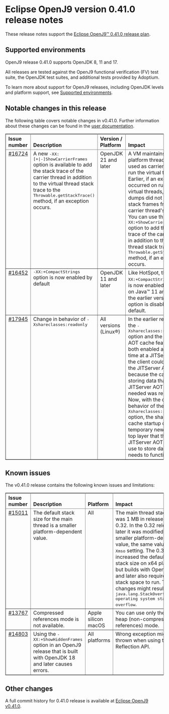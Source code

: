 <!--
* Copyright (c) 2023 IBM Corp. and others
*
* This program and the accompanying materials are made
* available under the terms of the Eclipse Public License 2.0
* which accompanies this distribution and is available at
* https://www.eclipse.org/legal/epl-2.0/ or the Apache
* License, Version 2.0 which accompanies this distribution and
* is available at https://www.apache.org/licenses/LICENSE-2.0.
*
* This Source Code may also be made available under the
* following Secondary Licenses when the conditions for such
* availability set forth in the Eclipse Public License, v. 2.0
* are satisfied: GNU General Public License, version 2 with
* the GNU Classpath Exception [1] and GNU General Public
* License, version 2 with the OpenJDK Assembly Exception [2].
*
* [1] https://www.gnu.org/software/classpath/license.html
* [2] https://openjdk.org/legal/assembly-exception.html
*
* SPDX-License-Identifier: EPL-2.0 OR Apache-2.0 OR GPL-2.0-only WITH Classpath-exception-2.0 OR GPL-2.0-only WITH OpenJDK-assembly-exception-1.0
-->

# Eclipse OpenJ9 version 0.41.0 release notes

These release notes support the [Eclipse OpenJ9&trade; 0.41.0 release plan](https://projects.eclipse.org/projects/technology.openj9/releases/0.41.0/plan).

## Supported environments

OpenJ9 release 0.41.0 supports OpenJDK 8, 11 and 17.

All releases are tested against the OpenJ9 functional verification (FV) test suite, the OpenJDK test suites, and additional tests provided by Adoptium.

To learn more about support for OpenJ9 releases, including OpenJDK levels and platform support, see [Supported environments](https://eclipse.org/openj9/docs/openj9_support/index.html).

## Notable changes in this release

The following table covers notable changes in v0.41.0. Further information about these changes can be found in the [user documentation](https://www.eclipse.org/openj9/docs/version0.41/).

<table cellpadding="4" cellspacing="0" summary="" width="100%" rules="all" frame="border" border="1"><thead align="left">
<tr>
<th valign="bottom">Issue number</th>
<th valign="bottom">Description</th>
<th valign="bottom">Version / Platform</th>
<th valign="bottom">Impact</th>
</tr>
</thead>
<tbody>

<tr>
<td valign="top"><a href="https://github.com/eclipse-openj9/openj9/issues/16724">#16724</a></td>
<td valign="top">A new <tt>-XX:[+|-]ShowCarrierFrames</tt> option is available to add the stack trace of the carrier thread in addition to the virtual thread stack trace to the <tt>Throwable.getStackTrace()</tt> method, if an exception occurs.</td>
<td valign="top">OpenJDK 21 and later</td>
<td valign="top">A VM maintains multiple platform threads that are used as carrier threads to run the virtual threads. Earlier, if an exception occurred on running the virtual threads, the thread dumps did not include stack frames from the carrier thread's stack. You can use the <tt>-XX:+ShowCarrierFrames</tt> option to add the stack trace of the carrier thread in addition to the virtual thread stack trace to the <tt>Throwable.getStackTrace()</tt> method, if an exception occurs. </td>
</tr>

<tr>
<td valign="top"><a href="https://github.com/eclipse-openj9/openj9/issues/16452">#16452</a></td>
<td valign="top"><tt>-XX:+CompactStrings</tt> option is now enabled by default</td>
<td valign="top">OpenJDK 11 and later</td>
<td valign="top">Like HotSpot, the <tt>-XX:+CompactStrings</tt> option is now enabled by default on Java&trade; 11 and later. In the earlier versions, this option is disabled by default.</td>
</tr>

<tr>
<td valign="top"><a href="https://github.com/eclipse-openj9/openj9/issues/17945">#17945</a></td>
<td valign="top">Change in behavior of <tt>-Xshareclasses:readonly</tt></td>
<td valign="top">All versions (Linux&reg;)</td>
<td valign="top">In the earlier releases, if the <tt>-Xshareclasses:readonly</tt> option and the JITServer AOT cache feature were both enabled at the same time at a JITServer client, the client could not use the JITServer AOT cache because the cache for storing data that the JITServer AOT cache needed was read-only.
Now, with the change in behavior of the <tt>-Xshareclasses:readonly</tt> option, the shared class cache startup creates a temporary new (writable) top layer that the JITServer AOT cache can use to store data that it needs to function.</td>
</tr>

</tbody>
</table>

## Known issues

The v0.41.0 release contains the following known issues and limitations:

<table cellpadding="4" cellspacing="0" summary="" width="100%" rules="all" frame="border" border="1">
<thead align="left">
<tr>
<th valign="bottom">Issue number</th>
<th valign="bottom">Description</th>
<th valign="bottom">Platform</th>
<th valign="bottom">Impact</th>
<th valign="bottom">Workaround</th>
</tr>
</thead>

<tbody>
<tr>
<td valign="top"><a href="https://github.com/eclipse-openj9/openj9/issues/15011">#15011</a></td>
<td valign="top">The default stack size for the main thread is a smaller platform-dependent value.</td>
<td valign="top">All</td>
<td valign="top">The main thread stack size was 1 MB in releases prior to 0.32. In the 0.32 release and later it was modified to a smaller
platform-dependent value, the same value as the <tt>-Xmso</tt> setting. The 0.33 release increased the default <tt>-Xmso</tt> stack size
on x64 platforms, but builds with OpenJDK 17 and later also require more stack space to run. These changes might result in a
<tt>java.lang.StackOverflowError: operating system stack overflow</tt>.</td>
<td valign="top">Use <tt>-Xmso</tt> to set the default stack size. See the default value by using <tt>-verbose:sizes</tt>.</td>
</tr>

<tr>
<td valign="top"><a href="https://github.com/eclipse-openj9/openj9/issues/13767">#13767</a></td>
<td valign="top">Compressed references mode is not available.</td>
<td valign="top">Apple silicon macOS</td>
<td valign="top">You can use only the large heap (non-compressed references) mode.</td>
<td valign="top">None</td>
</tr>

<tr>
<td valign="top"><a href="https://github.com/eclipse-openj9/openj9/issues/14803">#14803</a></td>
<td valign="top">Using the <tt>-XX:+ShowHiddenFrames</tt> option in an OpenJ9 release that is built with OpenJDK 18 and later causes errors.</td>
<td valign="top">All platforms</td>
<td valign="top">Wrong exception might be thrown when using the Reflection API.</td>
<td valign="top">Avoid using the <tt>-XX:+ShowHiddenFrames</tt> option with OpenJDK 18 and later.</td>
</tr>

</tbody>
</table>

## Other changes

A full commit history for 0.41.0 release is available at [Eclipse OpenJ9 v0.41.0](https://github.com/eclipse-openj9/openj9/releases/tag/openj9-0.41.0).
